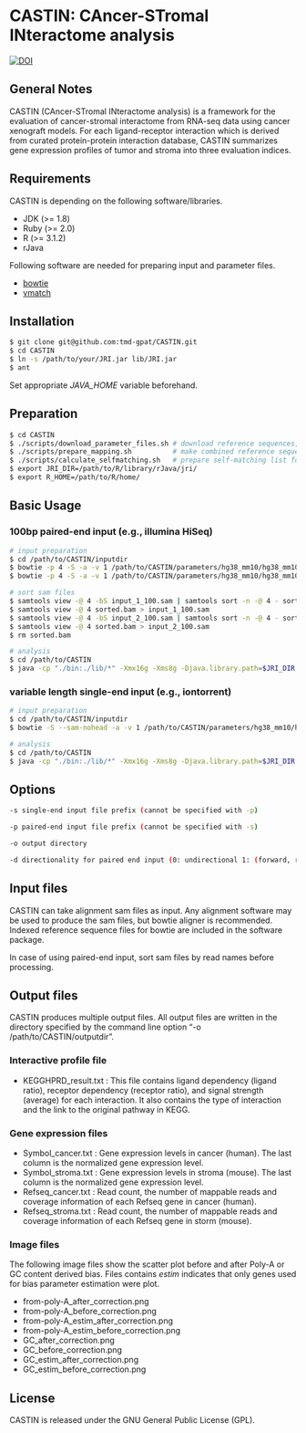 # CASTIN: CAncer-STromal INteractome analysis

[![DOI](https://zenodo.org/badge/21913/tmd-gpat/CASTIN.svg)](https://zenodo.org/badge/latestdoi/21913/tmd-gpat/CASTIN)

## General Notes

CASTIN (CAncer-STromal INteractome analysis) is a framework for the evaluation of cancer-stromal interactome from RNA-seq data using cancer xenograft models.
For each ligand-receptor interaction which is derived from curated protein-protein interaction database, CASTIN summarizes gene expression profiles of tumor and stroma into three evaluation indices.

## Requirements

CASTIN is depending on the following software/libraries.

- JDK (>= 1.8)
- Ruby (>= 2.0)
- R (>= 3.1.2)
- rJava

Following software are needed for preparing input and parameter files.

- [bowtie](http://bowtie-bio.sourceforge.net/index.shtml)
- [vmatch](http://www.vmatch.de/)

## Installation

```bash
$ git clone git@github.com:tmd-gpat/CASTIN.git
$ cd CASTIN
$ ln -s /path/to/your/JRI.jar lib/JRI.jar
$ ant
```

Set appropriate *JAVA_HOME* variable beforehand.

## Preparation

```bash
$ cd CASTIN
$ ./scripts/download_parameter_files.sh # download reference sequences, etc.
$ ./scripts/prepare_mapping.sh          # make combined reference sequence and bowtie index
$ ./scripts/calculate_selfmatching.sh   # prepare self-matching list for mappability correction
$ export JRI_DIR=/path/to/R/library/rJava/jri/
$ export R_HOME=/path/to/R/home/
```

## Basic Usage

### 100bp paired-end input (e.g., illumina HiSeq)
```bash
# input preparation
$ cd /path/to/CASTIN/inputdir
$ bowtie -p 4 -S -a -v 1 /path/to/CASTIN/parameters/hg38_mm10/hg38_mm10 R1.fastq > input_1_100.sam
$ bowtie -p 4 -S -a -v 1 /path/to/CASTIN/parameters/hg38_mm10/hg38_mm10 R2.fastq > input_2_100.sam

# sort sam files
$ samtools view -@ 4 -bS input_1_100.sam | samtools sort -n -@ 4 - sorted
$ samtools view -@ 4 sorted.bam > input_1_100.sam
$ samtools view -@ 4 -bS input_2_100.sam | samtools sort -n -@ 4 - sorted
$ samtools view -@ 4 sorted.bam > input_2_100.sam
$ rm sorted.bam

# analysis
$ cd /path/to/CASTIN
$ java -cp "./bin:./lib/*" -Xmx16g -Xms8g -Djava.library.path=$JRI_DIR interactome.Main -p /path/to/CASTIN/inputdir/input -l 100 -o /path/to/CASTIN/outputdir
```

### variable length single-end input (e.g., iontorrent)
```bash
# input preparation
$ cd /path/to/CASTIN/inputdir
$ bowtie -S --sam-nohead -a -v 1 /path/to/CASTIN/parameters/hg38_mm10/hg38_mm10 input.fastq > input.sam

# analysis
$ cd /path/to/CASTIN
$ java -cp "./bin:./lib/*" -Xmx16g -Xms8g -Djava.library.path=$JRI_DIR interactome.Main -s /path/to/CASTIN/inputdir/input.sam -o /path/to/CASTIN/outputdir
```

## Options

```bash
-s single-end input file prefix (cannot be specified with -p)

-p paired-end input file prefix (cannot be specified with -s)

-o output directory

-d directionality for paired end input (0: undirectional 1: (forward, reversed) only, 2: (reversed, forward) only)

```

## Input files

CASTIN can take alignment sam files as input. Any alignment software may be used to produce the sam files, but bowtie aligner is recommended. Indexed reference sequence files for bowtie are included in the software package.

In case of using paired-end input, sort sam files by read names before processing.

## Output files

CASTIN produces multiple output files. All output files are written in the directory specified by the command line option “-o /path/to/CASTIN/outputdir”. 

### Interactive profile file 

- KEGGHPRD_result.txt :  This file contains ligand dependency (ligand ratio), receptor dependency (receptor ratio), and signal strength (average) for each interaction. It also contains the type of interaction and the link to the original pathway in KEGG. 

### Gene expression files

- Symbol_cancer.txt : Gene expression levels in cancer (human). The last column is the normalized gene expression level.
- Symbol_stroma.txt : Gene expression levels in stroma (mouse). The last column is the normalized gene expression level.
- Refseq_cancer.txt : Read count, the number of mappable reads and coverage information of each Refseq gene in cancer (human).
- Refseq_stroma.txt : Read count, the number of mappable reads and coverage information of each Refseq gene in storm (mouse).

### Image files

The following image files show the scatter plot before and after Poly-A or GC content derived bias.
Files contains _estim_ indicates that only genes used for bias parameter estimation were plot.

- from-poly-A_after_correction.png
- from-poly-A_before_correction.png
- from-poly-A_estim_after_correction.png
- from-poly-A_estim_before_correction.png
- GC_after_correction.png
- GC_before_correction.png
- GC_estim_after_correction.png
- GC_estim_before_correction.png

## License

CASTIN is released under the GNU General Public License (GPL).

